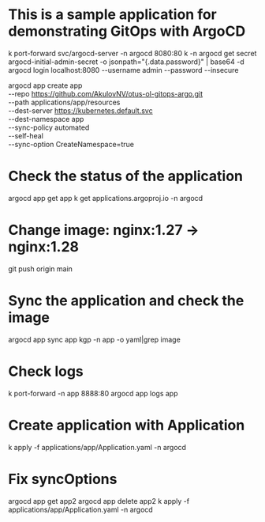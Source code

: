 # This is a sample application for demonstrating GitOps with ArgoCD
k port-forward svc/argocd-server -n argocd 8080:80
k -n argocd get secret argocd-initial-admin-secret -o jsonpath="{.data.password}" | base64 -d
argocd login localhost:8080 --username admin --password <password> --insecure

argocd app create app \
  --repo https://github.com/AkulovNV/otus-ol-gitops-argo.git \
  --path applications/app/resources \
  --dest-server https://kubernetes.default.svc \
  --dest-namespace app \
  --sync-policy automated \
  --self-heal \
  --sync-option CreateNamespace=true

# Check the status of the application
argocd app get app
k get applications.argoproj.io -n argocd

# Change image: nginx:1.27 -> nginx:1.28
git push origin main

# Sync the application and check the image
argocd app sync app 
kgp -n app -o yaml|grep image

# Check logs
k port-forward <pod-name> -n app 8888:80
argocd app logs app

# Create application with Application
k apply -f applications/app/Application.yaml -n argocd

# Fix syncOptions
argocd app get app2
argocd app delete app2
k apply -f applications/app/Application.yaml -n argocd
